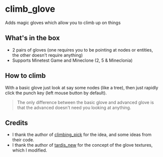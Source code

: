 # climb_glove
Adds magic gloves which allow you to climb up on things

## What's in the box

- 2 pairs of gloves (one requires you to be pointing at nodes or entities, the other doesn't require anything)
- Supports Minetest Game and Mineclone (2, 5 & Mineclonia)

## How to climb

With a basic glove just look at say some nodes (like a tree), then just rapidly click the punch key (left mouse button by default).

> The only difference between the basic glove and advanced glove is that the advanced doesn't need you looking at anything.

## Credits

- I thank the author of [climbing_pick](https://github.com/AndrejIT/climbing_pick) for the idea, and some ideas from their code.
- I thank the author of [tardis_new](https://github.com/PiDemon/Taridis_New) for the concept of the glove textures, which I modified.
